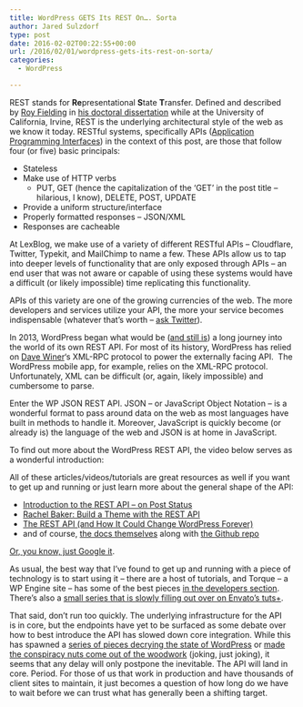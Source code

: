 ```yaml
---
title: WordPress GETS Its REST On…. Sorta
author: Jared Sulzdorf
type: post
date: 2016-02-02T00:22:55+00:00
url: /2016/02/01/wordpress-gets-its-rest-on-sorta/
categories:
  - WordPress

---
```

REST stands for **Re**presentational **S**tate **T**ransfer. Defined and described by [Roy Fielding][1] in [his doctoral dissertation][2] while at the University of California, Irvine, REST is the underlying architectural style of the web as we know it today. RESTful systems, specifically APIs ([Application Programming Interfaces][3]) in the context of this post, are those that follow four (or five) basic principals:

  * Stateless
  * Make use of HTTP verbs 
      * PUT, GET (hence the capitalization of the &#8216;GET&#8217; in the post title &#8211; hilarious, I know), DELETE, POST, UPDATE
  * Provide a uniform structure/interface
  * Properly formatted responses &#8211; JSON/XML
  * Responses are cacheable

At LexBlog, we make use of a variety of different RESTful APIs &#8211; Cloudflare, Twitter, Typekit, and MailChimp to name a few. These APIs allow us to tap into deeper levels of functionality that are only exposed through APIs &#8211; an end user that was not aware or capable of using these systems would have a difficult (or likely impossible) time replicating this functionality.

<!--more-->

APIs of this variety are one of the growing currencies of the web. The more developers and services utilize your API, the more your service becomes indispensable (whatever that&#8217;s worth &#8211; [ask Twitter][4]).

In 2013, WordPress began what would be ([and still is][5]) a long journey into the world of its own REST API. For most of its history, WordPress has relied on [Dave Winer][6]&#8216;s XML-RPC protocol to power the externally facing API.  The WordPress mobile app, for example, relies on the XML-RPC protocol. Unfortunately, XML can be difficult (or, again, likely impossible) and cumbersome to parse.

Enter the WP JSON REST API. JSON &#8211; or JavaScript Object Notation &#8211; is a wonderful format to pass around data on the web as most languages have built in methods to handle it. Moreover, JavaScript is quickly become (or already is) the language of the web and JSON is at home in JavaScript.

To find out more about the WordPress REST API, the video below serves as a wonderful introduction:



All of these articles/videos/tutorials are great resources as well if you want to get up and running or just learn more about the general shape of the API:

  * [Introduction to the REST API &#8211; on Post Status][7]
  * [Rachel Baker: Build a Theme with the REST API][8]
  * [The REST API (and How It Could Change WordPress Forever)][9]
  * and of course, [the docs themselves][10] along with [the Github repo][11]

[Or, you know, just Google it][12].

As usual, the best way that I&#8217;ve found to get up and running with a piece of technology is to start using it &#8211; there are a host of tutorials, and Torque &#8211; a WP Engine site &#8211; has some of the best pieces [in the developers section][13]. There&#8217;s also a [small series that is slowly filling out over on Envato&#8217;s tuts+][14].

That said, don&#8217;t run too quickly. The underlying infrastructure for the API is in core, but the endpoints have yet to be surfaced as some debate over how to best introduce the API has slowed down core integration. While this has spawned a [series of pieces decrying the state of WordPress][15] or [made the conspiracy nuts come out of the woodwork][16] (joking, just joking), it seems that any delay will only postpone the inevitable. The API will land in core. Period. For those of us that work in production and have thousands of client sites to maintain, it just becomes a question of how long do we have to wait before we can trust what has generally been a shifting target.

 [1]: https://en.wikipedia.org/wiki/Roy_Fielding
 [2]: https://www.ics.uci.edu/~fielding/pubs/dissertation/top.htm
 [3]: https://en.wikipedia.org/wiki/Application_programming_interface
 [4]: http://www.newyorker.com/tech/elements/the-end-of-twitter
 [5]: http://wptavern.com/wp-rest-api-delayed-contributors-facing-gridlock
 [6]: http://scripting.com/
 [7]: https://poststatus.com/resources/introduction-to-the-wordpress-rest-api/
 [8]: http://wordpress.tv/2015/12/09/rachel-baker-build-a-theme-with-the-rest-api/
 [9]: https://premium.wpmudev.org/blog/wordpress-rest-api/
 [10]: http://v2.wp-api.org/
 [11]: https://github.com/WP-API/WP-API
 [12]: https://www.google.com/search?q=wordpress+json+rest+api&oq=wordpress+json+rest+api&aqs=chrome.0.69i59l2j69i60j0l3.5111j0j7&sourceid=chrome&ie=UTF-8
 [13]: http://torquemag.io/category/developers/
 [14]: http://code.tutsplus.com/series/introducing-the-wp-rest-api--cms-896
 [15]: http://wpshout.com/wordpresss-conservatism-the-best-worst-thing/
 [16]: https://twitter.com/Krogsgard/status/695627551096643584